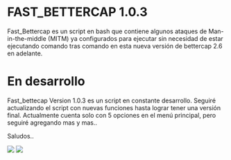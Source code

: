 # FAST_BETTERCAP 1.0.3
Fast_Bettercap es un script en bash que contiene algunos ataques de Man-in-the-middle  (MITM) ya configurados para ejecutar sin necesidad de estar ejecutando comando tras comando en esta nueva versión de bettercap 2.6 en adelante.

# En desarrollo
Fast_bettecap Version 1.0.3 es un script en constante desarrollo. Seguiré actualizando el script con nuevas funciones hasta lograr tener una versión final. Actualmente cuenta solo con 5 opciones en el menú principal, pero seguiré agregando mas y mas..

Saludos..

<img src='http://subirimagen.me/uploads/20181127055451.png'  />
<img src='http://subirimagen.me/uploads/20181127060147.png'  />
